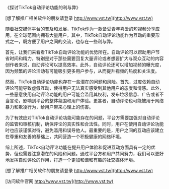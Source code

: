《探讨TikTok自动评论功能的利与弊》

[想了解推广相关软件的朋友请登录 http://www.vst.tw](http://www.vst.tw)

随着社交媒体平台的普及和发展，TikTok作为一款备受青年喜爱的短视频分享应用，在全球范围内拥有大量用户。其中，TikTok自动评论功能作为互动的重要形式之一，既方便了用户之间的交流，也存在一些利与弊。

首先，让我们来看看TikTok自动评论功能的优势所在。自动评论可以帮助用户节省时间和精力，特别是对于那些需要回复大量评论或者想要扩大与观众互动的内容创作者来说，自动评论可以提高效率。此外，自动评论还可以增加视频的曝光度，因为频繁的评论活动有可能吸引更多用户参与，从而提升视频的热度和关注度。

然而，TikTok自动评论功能也存在一些潜在的问题和风险。首先，过度依赖自动评论可能导致虚假互动，使得用户无法真实感受到其他用户的态度和情感。此外，一些恶意使用自动评论功能的用户可能会滥用其权利，发布垃圾信息、广告或者不当言论，影响到平台的整体氛围和用户体验。更甚者，自动评论也可能被用于网络暴力和欺凌行为，给用户带来心理上的伤害。

为了有效应对TikTok自动评论功能可能存在的问题，平台方需要加强对自动评论的监管和审核机制，确保评论的真实性和合法性。同时，用户在使用自动评论功能时也应该谨慎对待，避免滥用和误导他人。最重要的是，用户之间的互动应该建立在尊重和友善的基础上，共同营造一个积极健康的网络环境。

综上所述，TikTok自动评论功能在提升用户体验和促进互动方面具有一定的优势，但也需要注意潜在的风险和问题。通过平台方和用户共同努力，我们可以更好地发挥自动评论的作用，打造一个更加和谐和有趣的社交媒体环境。

[想了解推广相关软件的朋友请登录 http://www.vst.tw](http://www.vst.tw)


[访问软件官网 http://www.vst.tw](http://www.vst.tw)
